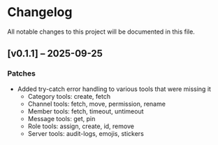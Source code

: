 # Changelog

All notable changes to this project will be documented in this file.

## [v0.1.1] – 2025-09-25

### Patches

- Added try-catch error handling to various tools that were missing it
  - Category tools: create, fetch
  - Channel tools: fetch, move, permission, rename
  - Member tools: fetch, timeout, untimeout
  - Message tools: get, pin
  - Role tools: assign, create, id, remove
  - Server tools: audit-logs, emojis, stickers
